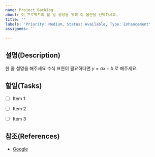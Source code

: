 ```yaml
---
name: Project Backlog
about: 이 프로젝트의 할 일 생성을 위해 이 옵션을 선택하세요.
title: ''
labels: 'Priority: Medium, Status: Available, Type: Enhancement'
assignees: ''

---
```


## 설명(Description)

한 줄 설명을 해주세요
수식 표현이 필요하다면 $y=ax+b$ 로 해주세요.

## 할일(Tasks)

- [ ] Item 1
- [ ] Item 2
- [ ] Item 3


## 참조(References)

- [Google](https://www.google.com)
